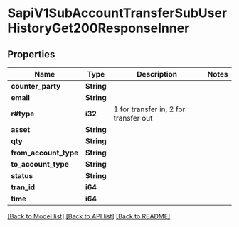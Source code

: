 # SapiV1SubAccountTransferSubUserHistoryGet200ResponseInner

## Properties

Name | Type | Description | Notes
------------ | ------------- | ------------- | -------------
**counter_party** | **String** |  | 
**email** | **String** |  | 
**r#type** | **i32** | 1 for transfer in, 2 for transfer out | 
**asset** | **String** |  | 
**qty** | **String** |  | 
**from_account_type** | **String** |  | 
**to_account_type** | **String** |  | 
**status** | **String** |  | 
**tran_id** | **i64** |  | 
**time** | **i64** |  | 

[[Back to Model list]](../README.md#documentation-for-models) [[Back to API list]](../README.md#documentation-for-api-endpoints) [[Back to README]](../README.md)


